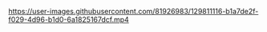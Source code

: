 

https://user-images.githubusercontent.com/81926983/129811116-b1a7de2f-f029-4d96-b1d0-6a1825167dcf.mp4


